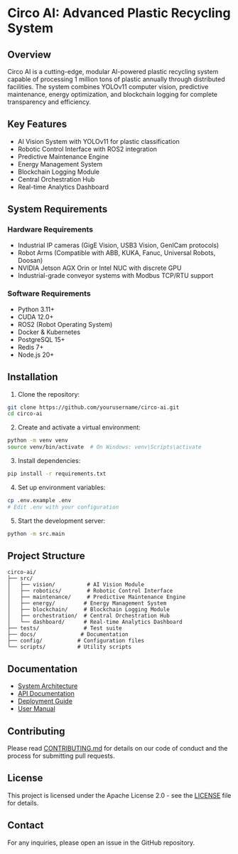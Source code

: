 # Circo AI: Advanced Plastic Recycling System

## Overview
Circo AI is a cutting-edge, modular AI-powered plastic recycling system capable of processing 1 million tons of plastic annually through distributed facilities. The system combines YOLOv11 computer vision, predictive maintenance, energy optimization, and blockchain logging for complete transparency and efficiency.

## Key Features
- AI Vision System with YOLOv11 for plastic classification
- Robotic Control Interface with ROS2 integration
- Predictive Maintenance Engine
- Energy Management System
- Blockchain Logging Module
- Central Orchestration Hub
- Real-time Analytics Dashboard

## System Requirements

### Hardware Requirements
- Industrial IP cameras (GigE Vision, USB3 Vision, GenICam protocols)
- Robot Arms (Compatible with ABB, KUKA, Fanuc, Universal Robots, Doosan)
- NVIDIA Jetson AGX Orin or Intel NUC with discrete GPU
- Industrial-grade conveyor systems with Modbus TCP/RTU support

### Software Requirements
- Python 3.11+
- CUDA 12.0+
- ROS2 (Robot Operating System)
- Docker & Kubernetes
- PostgreSQL 15+
- Redis 7+
- Node.js 20+

## Installation

1. Clone the repository:
```bash
git clone https://github.com/yourusername/circo-ai.git
cd circo-ai
```

2. Create and activate a virtual environment:
```bash
python -m venv venv
source venv/bin/activate  # On Windows: venv\Scripts\activate
```

3. Install dependencies:
```bash
pip install -r requirements.txt
```

4. Set up environment variables:
```bash
cp .env.example .env
# Edit .env with your configuration
```

5. Start the development server:
```bash
python -m src.main
```

## Project Structure
```
circo-ai/
├── src/
│   ├── vision/          # AI Vision Module
│   ├── robotics/        # Robotic Control Interface
│   ├── maintenance/     # Predictive Maintenance Engine
│   ├── energy/         # Energy Management System
│   ├── blockchain/     # Blockchain Logging Module
│   ├── orchestration/  # Central Orchestration Hub
│   └── dashboard/      # Real-time Analytics Dashboard
├── tests/              # Test suite
├── docs/              # Documentation
├── config/           # Configuration files
└── scripts/          # Utility scripts
```

## Documentation
- [System Architecture](docs/architecture.md)
- [API Documentation](docs/api.md)
- [Deployment Guide](docs/deployment.md)
- [User Manual](docs/user-manual.md)

## Contributing
Please read [CONTRIBUTING.md](CONTRIBUTING.md) for details on our code of conduct and the process for submitting pull requests.

## License
This project is licensed under the Apache License 2.0 - see the [LICENSE](LICENSE) file for details.

## Contact
For any inquiries, please open an issue in the GitHub repository.
